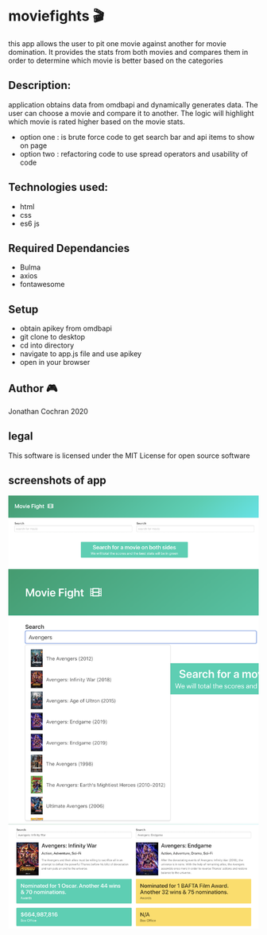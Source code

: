 # moviefights :clapper:
this app allows the user to pit one movie against another for movie domination.  It provides the stats from both movies and compares them in order to determine which movie is better based on the categories

## Description:
application obtains data from omdbapi and dynamically generates data.  The user can choose a movie and compare it to another.  The logic will highlight which movie is rated higher based on the movie stats.  
- option one : is brute force code to get search bar and api items to show on page
- option two : refactoring code to use spread operators and usability of code

## Technologies used:
- html
- css
- es6 js

## Required Dependancies
- Bulma
- axios
- fontawesome

## Setup
- obtain apikey from omdbapi
- git clone to desktop
- cd into directory
- navigate to app.js file and use apikey
- open in your browser

## Author :video_game:
Jonathan Cochran 2020

## legal
This software is licensed under the MIT License for open source software

## screenshots of app

<img src="img/moviefight.png" />

<img src="img/selectshot.png" />

<img src="img/Compareshot.png" />
